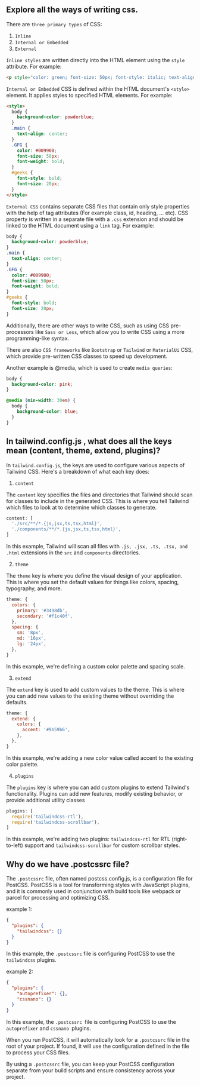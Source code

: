 ## Explore all the ways of writing css.
There are `three primary types` of CSS: 
1. `Inline` 
2. `Internal or Embedded`
3. `External`

`Inline styles` are written directly into the HTML element using the `style` attribute. For example:
```html
<p style="color: green; font-size: 50px; font-style: italic; text-align: center;">Hello world</p>
```
`Internal or Embedded` CSS is defined within the HTML document's `<style>` element. It applies styles to specified HTML elements. For example:

```html
<style>
  body {
    background-color: powderblue;
  }
  .main {
    text-align: center;
  }
  .GFG {
    color: #009900;
    font-size: 50px;
    font-weight: bold;
  }
  #geeks {
    font-style: bold;
    font-size: 20px;
  }
</style>
```

`External CSS` contains separate CSS files that contain only style properties with the help of tag attributes (For example class, id, heading, … etc). CSS property is written in a separate file with a `.css` extension and should be linked to the HTML document using a `link` tag. For example:
```css
body {
  background-color: powderblue;
}
.main {
  text-align: center;
}
.GFG {
  color: #009900;
  font-size: 50px;
  font-weight: bold;
}
#geeks {
  font-style: bold;
  font-size: 20px;
}
```

Additionally, there are other ways to write CSS, such as using CSS pre-processors like `Sass or Less`, which allow you to write CSS using a more programming-like syntax.

There are also `CSS frameworks` like `Bootstrap` or `Tailwind` or `MaterialUi` CSS, which provide pre-written CSS classes to speed up development.

Another example is @media, which is used to create `media queries`:
```css
body {
  background-color: pink;
}

@media (min-width: 30em) {
  body {
    background-color: blue;
  }
}
```

##  In tailwind.config.js , what does all the keys mean (content, theme, extend, plugins)?

In `tailwind.config.js`, the keys are used to configure various aspects of Tailwind CSS. Here's a breakdown of what each key does:

1. `content `

The `content` key specifies the files and directories that Tailwind should scan for classes to include in the generated CSS. This is where you tell Tailwind which files to look at to determine which classes to generate.
```js
content: [
  './src/**/*.{js,jsx,ts,tsx,html}',
  './components/**/*.{js,jsx,ts,tsx,html}',
]
```
In this example, Tailwind will scan all files with `.js, .jsx, .ts, .tsx, and .html` extensions in the `src` and `components` directories.

2. `theme`

The `theme` key is where you define the visual design of your application. This is where you set the default values for things like colors, spacing, typography, and more.

```js
theme: {
  colors: {
    primary: '#3498db',
    secondary: '#f1c40f',
  },
  spacing: {
    sm: '8px',
    md: '16px',
    lg: '24px',
  },
}
```
In this example, we're defining a custom color palette and spacing scale.

3. `extend`

The `extend` key is used to add custom values to the theme. This is where you can add new values to the existing theme without overriding the defaults.
```js
theme: {
  extend: {
    colors: {
      accent: '#9b59b6',
    },
  },
}
```
In this example, we're adding a new color value called accent to the existing color palette.

4. `plugins`

The `plugins` key is where you can add custom plugins to extend Tailwind's functionality. Plugins can add new features, modify existing behavior, or provide additional utility classes
```js
plugins: [
  require('tailwindcss-rtl'),
  require('tailwindcss-scrollbar'),
]
```
In this example, we're adding two plugins: `tailwindcss-rtl` for RTL (right-to-left) support and `tailwindcss-scrollbar` for custom scrollbar styles.

## Why do we have .postcssrc file?

The  `.postcssrc`  file, often named postcss.config.js, is a configuration file for PostCSS. PostCSS is a tool for transforming styles with JavaScript plugins, and it is commonly used in conjunction with build tools like webpack or parcel for processing and optimizing CSS.

example 1: 
```json
{
  "plugins": {
    "tailwindcss": {}
  }
}
```
In this example, the `.postcssrc` file is configuring PostCSS to use the `tailwindcss` plugins.


example 2: 
```json
{
  "plugins": {
    "autoprefixer": {},
    "cssnano": {}
  }
}
```
In this example, the `.postcssrc `file is configuring PostCSS to use the `autoprefixer` and `cssnano `plugins.

When you run PostCSS, it will automatically look for a `.postcssrc` file in the root of your project. If found, it will use the configuration defined in the file to process your CSS files.

By using a `.postcssrc` file, you can keep your PostCSS configuration separate from your build scripts and ensure consistency across your project.
